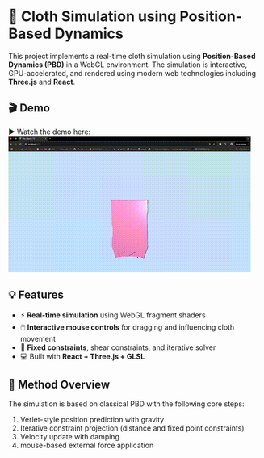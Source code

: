 # 🧶 Cloth Simulation using Position-Based Dynamics

This project implements a real-time cloth simulation using **Position-Based Dynamics (PBD)** in a WebGL environment. The simulation is interactive, GPU-accelerated, and rendered using modern web technologies including **Three.js** and **React**.

## 🎬 Demo

▶️ Watch the demo here: ![演示](output.gif)

## 💡 Features

- ⚡ **Real-time simulation** using WebGL fragment shaders
- 🖱️ **Interactive mouse controls** for dragging and influencing cloth movement
- 🧷 **Fixed constraints**, shear constraints, and iterative solver
- 💻 Built with **React + Three.js + GLSL**

## 🧪 Method Overview

The simulation is based on classical PBD with the following core steps:

1. Verlet-style position prediction with gravity
2. Iterative constraint projection (distance and fixed point constraints)
3. Velocity update with damping
4. mouse-based external force application

